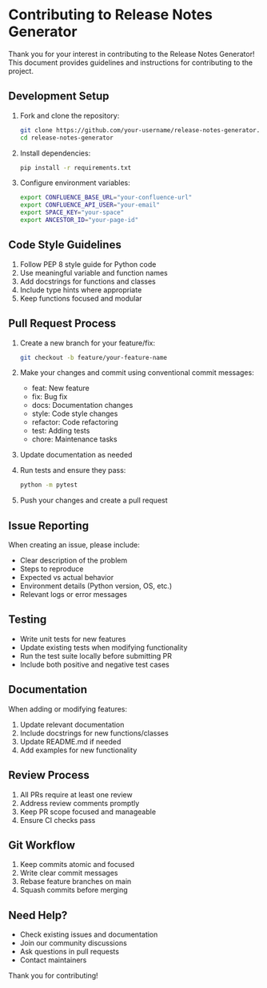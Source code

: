 # Contributing to Release Notes Generator

Thank you for your interest in contributing to the Release Notes Generator! This document provides guidelines and instructions for contributing to the project.

## Development Setup

1. Fork and clone the repository:
   ```bash
   git clone https://github.com/your-username/release-notes-generator.git
   cd release-notes-generator
   ```

2. Install dependencies:
   ```bash
   pip install -r requirements.txt
   ```

3. Configure environment variables:
   ```bash
   export CONFLUENCE_BASE_URL="your-confluence-url"
   export CONFLUENCE_API_USER="your-email"
   export SPACE_KEY="your-space"
   export ANCESTOR_ID="your-page-id"
   ```

## Code Style Guidelines

1. Follow PEP 8 style guide for Python code
2. Use meaningful variable and function names
3. Add docstrings for functions and classes
4. Include type hints where appropriate
5. Keep functions focused and modular

## Pull Request Process

1. Create a new branch for your feature/fix:
   ```bash
   git checkout -b feature/your-feature-name
   ```

2. Make your changes and commit using conventional commit messages:
   - feat: New feature
   - fix: Bug fix
   - docs: Documentation changes
   - style: Code style changes
   - refactor: Code refactoring
   - test: Adding tests
   - chore: Maintenance tasks

3. Update documentation as needed

4. Run tests and ensure they pass:
   ```bash
   python -m pytest
   ```

5. Push your changes and create a pull request

## Issue Reporting

When creating an issue, please include:
- Clear description of the problem
- Steps to reproduce
- Expected vs actual behavior
- Environment details (Python version, OS, etc.)
- Relevant logs or error messages

## Testing

- Write unit tests for new features
- Update existing tests when modifying functionality
- Run the test suite locally before submitting PR
- Include both positive and negative test cases

## Documentation

When adding or modifying features:
1. Update relevant documentation
2. Include docstrings for new functions/classes
3. Update README.md if needed
4. Add examples for new functionality

## Review Process

1. All PRs require at least one review
2. Address review comments promptly
3. Keep PR scope focused and manageable
4. Ensure CI checks pass

## Git Workflow

1. Keep commits atomic and focused
2. Write clear commit messages
3. Rebase feature branches on main
4. Squash commits before merging

## Need Help?

- Check existing issues and documentation
- Join our community discussions
- Ask questions in pull requests
- Contact maintainers

Thank you for contributing!
